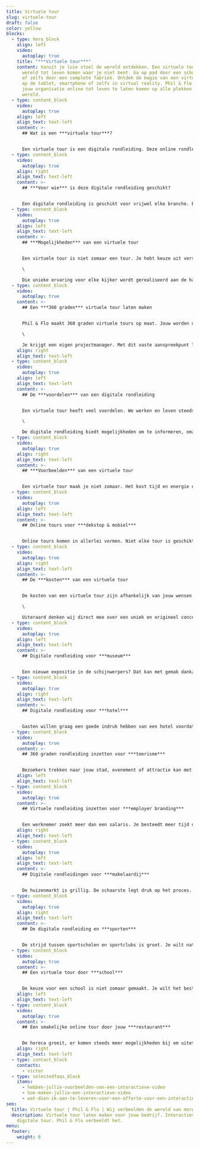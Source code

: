 ```yaml
---
title: Virtuele tour
slug: virtuele-tour
draft: false
color: yellow
blocks:
  - type: hero_block
    align: left
    video:
      autoplay: true
    title: "***Virtuele tour***"
    content: Vanuit je luie stoel de wereld ontdekken. Een virtuele tour laat een
      wereld tot leven komen waar je niet bent. Ga op pad door een school, hotel
      of zelfs door een complete fabriek. Ontdek de magie van een virtuele tour
      op de tablet, smartphone of zelfs in virtual reality. Phil & Flo helpt
      jouw organisatie online tot leven te laten komen op alle plekken ter
      wereld.
  - type: content_block
    video:
      autoplay: true
    align: left
    align_text: text-left
    content: >-
      ## Wat is een ***virtuele tour***?


      Een virtuele tour is een digitale rondleiding. Deze online rondleiding vindt plaats in bijvoorbeeld een gebouw, school, bedrijf, fabriek of hotel. Je bekijkt virtueel alle ruimtes. Elke ruimte wordt vastgelegd met interactieve video’s waardoor een hele wereld tot leven komt op het scherm. Zo kan een bezoeker overal ter wereld in elke ruimte rondlopen en kijken.
  - type: content_block
    video:
      autoplay: true
    align: right
    align_text: text-left
    content: >-
      ## ***Voor wie*** is deze digitale rondleiding geschikt?


      Een digitale rondleiding is geschikt voor vrijwel elke branche. Een virtuele rondleiding kan plaatsvinden in een hotel, school, brouwerij, makelaardij, maar ook ingezet worden voor toerisme. Laat mensen over ter wereld zien wat jij te bieden hebt. Met behulp van *[video](https://www.philenflo.nl/oplossingen/video-laten-maken/)*, foto, *[virtual reality](https://www.philenflo.nl/oplossingen/virtual-reality/)* en *[animatie](https://www.philenflo.nl/oplossingen/animatie-laten-maken/)* kan jouw organisatie online bezocht worden. De mogelijkheden zijn eindeloos.
  - type: content_block
    video:
      autoplay: true
    align: left
    align_text: text-left
    content: >-
      ## ***Mogelijkheden*** van een virtuele tour


      Een virtuele tour is niet zomaar een tour. Je hebt keuze uit verschillende mogelijkheden, denk hierbij aan het interactief maken van bestaande video’s, interactieve links en koppen en meerdere verhaallijnen. Wil je bezoekers echt meenemen online? Dan kun je ook kiezen voor virtual reality. Toon de wereld alsof ze er echt zijn. Een unieke ervaring voor elke kijker! \

      \

      Die unieke ervaring voor elke kijker wordt gerealiseerd aan de hand van jouw doelen en doelgroep. Maak bijvoorbeeld de tour interactief. Een *[interactieve video](https://www.philenflo.nl/oplossingen/interactieve-video/)* laat de kijker actief mee doen in de video. Zo beleven ze meer dan alleen een rondleiding, maar kunnen echt meedoen.
  - type: content_block
    video:
      autoplay: true
    content: >-
      ## Een ***360 graden*** virtuele tour laten maken


      Phil & Flo maakt 360 graden virtuele tours op maat. Jouw worden de wensen geïnventariseerd. De doelen en doelgroep wordt in kaart gebracht en zo wordt uiteindelijk een script ontwikkeld dankzij een creatieve sessie. Bij akkoord op het script, wordt het schema en draaiboek opgesteld en wordt datum vastgelegd voor de productie. \

      \

      Je krijgt een eigen projectmanager. Met dit vaste aanspreekpunt loop je alle stappen door, van de creatieve sessie tot aan het daadwerkelijk maken van de tour. Wanneer de beelden zijn genomen, wordt er eerst een ruwe opzet opgestuurd. Vanuit daar wordt een definitieve versie gemaakt. Bekijk het *[portfolio](https://www.philenflo.nl/portfolio/)* voor mooie voorbeelden.
    align: right
    align_text: text-left
  - type: content_block
    video:
      autoplay: true
    align: left
    align_text: text-left
    content: >-
      ## De ***voordelen*** van een digitale rondleiding


      Een virtuele tour heeft veel voordelen. We werken en leven steeds meer remote. Tegenwoordig doen we niet alleen meer zaken met de bakker om de hoek. We verbreden onze wereld. Dankzij een digitale rondleiding maak je jezelf zichtbaar online. Je geef een echte indruk aan leads of klanten. De rondleiding wordt ingezet om te tonen wat jij te bieden hebt. Zo kan iemand makkelijk overhalen om een bezoek te doen aan jouw organisatie. Het uit zich meer in bezoekers, leads, omzet en waardering. Je laat jezelf zien van een andere kant. \

      \

      De digitale rondleiding biedt mogelijkheden om te informeren, omzet te verhogen en extra bezoekers te trekken. Het is meer dan een video, het is onderdeel van jouw marketing.
  - type: content_block
    video:
      autoplay: true
    align: right
    align_text: text-left
    content: >-
      ## ***Voorbeelden*** van een virtuele tour


      Een virtuele tour maak je niet zomaar. Het kost tijd en energie en het moet wel een duidelijk doel hebben. Daarom is het belangrijk om van tevoren goed te bespreken wat de mogelijkheden zijn en wat jouw doelen zijn. Zo wordt er een concept gemaakt dat aansluiten op jouw doelen, maar ook geschikt is voor jouw doelgroep. Bekijk zeker eens onze virtuele tour van *[CBS amsterdam](https://www.philenflo.nl/portfolio/csb-amsterdam-interactieve-tour/)*. Een mooi voorbeeld hoe een virtuele tour interactief is, maar zeker ook aantrekkelijk en informatief.
  - type: content_block
    video:
      autoplay: true
    align: left
    align_text: text-left
    content: >-
      ## Online tours voor ***dekstop & mobiel***


      Online tours komen in allerlei vormen. Niet elke tour is geschikt voor desktop of mobiel, maar de mogelijkheden zijn eindeloos. Samen met jou wordt gekeken waar jouw doelgroep zich bevindt. De interactieve tour wordt geschikt gemaakt voor elk device, zodat je echt de doelgroep bereikt die je wilt.
  - type: content_block
    video:
      autoplay: true
    align: right
    align_text: text-left
    content: >-
      ## De ***kosten*** van een virtuele tour


      De kosten van een virtuele tour zijn afhankelijk van jouw wensen en eisen. Er is geen vast bedrag voor een digitale rondleiding. Daarom stelt Phil & Flo een persoonlijke offerte op. Dit is de enige manier om je concreet inzicht te bieden in de kosten. Er zijn namelijk veel factoren die invloed hebben op de prijs. We werken met eerlijke tarieven en bieden volledige transparantie.\

      \

      Uiteraard denken wij direct mee over een uniek en origineel concept. Zodat het voldoet aan jouw wensen en eisen. Alle expertise wordt direct ingezet voor het beste concept. Wil je meer weten? Neem contact op! De offerte is volledig vrijblijvend.
  - type: content_block
    video:
      autoplay: true
    align: left
    align_text: text-left
    content: >-
      ## Digitale rondleiding voor ***museum***


      Een nieuwe expositie in de schijnwerpers? Dat kan met gemak dankzij een digitale rondleiding. Verleidt toekomstige bezoekers met de stukken die tentoongesteld worden. Laat zien waarom zij direct een kaartje moeten kopen. Een video verbeeldt wat bezoekers kunnen verwachten.
  - type: content_block
    video:
      autoplay: true
    align: right
    align_text: text-left
    content: >-
      ## Digitale rondleiding voor ***hotel***


      Gasten willen graag een goede indruk hebben van een hotel voordat zij boeken. Wil jij extra gasten in het hotel en een goede eerste indruk bieden? Dat kan dankzij een digitale rondleiding. Laat gasten de kamers, lobby en het restaurant zien. Geef ze het gevoel alsof ze er al zijn en laat ze ontspannen in deze omgeving.
  - type: content_block
    video:
      autoplay: true
    content: >-
      ## 360 graden rondleiding inzetten voor ***toerisme***


      Bezoekers trekken naar jouw stad, evenement of attractie kan met een 360 graden rondleiding. Laat zien wat jullie te bieden hebben. Een uitstapje doe je niet zomaar, dus je wilt weten wat de stad te bieden heeft. Laat met geweldige beelden zien wat jullie stad te bieden heeft. Van stadswandeling tot aan hotel, trek toeristen met een realistisch beeld en werk samen met lokale ondernemers.
    align: left
    align_text: text-left
  - type: content_block
    video:
      autoplay: true
    content: >-
      ## Virtuele rondleiding inzetten voor ***employer branding***


      Een werknemer zoekt meer dan een salaris. Je besteedt meer tijd op je werk dan dat je thuis bent. Een goede werkomglng en maak het extra leuk met interactiviteit. Misschien kunnen ze zelf een biertje tappen.
    align: right
    align_text: text-left
  - type: content_block
    video:
      autoplay: true
    align: left
    align_text: text-left
    content: >-
      ## Digitale rondleidingen voor ***makelaardij***


      De huizenmarkt is grillig. De schaarste legt druk op het proces. Als makelaar wil jij het beste voor jouw klanten. Een digitale rondleiding van het een huis kan laten zien welke potentie er is. Zo trek je niet alleen kopers uit de buurt, maar ook verder weg. Steeds meer mensen nemen de stap om hun provincie te verlaten. Laat ze gemakkelijk jouw aanbod zien dankzij een interactieve rondleiding in elk huis.
  - type: content_block
    video:
      autoplay: true
    align: right
    align_text: text-left
    content: >-
      ## De digitale rondleiding en ***sporten***


      De strijd tussen sportscholen en sportclubs is groot. Je wilt natuurlijk de beste sporters aantrekken. Toon wat jouw sportschool of sportclub te bieden heeft dankzij een digitale rondleiding. Een sportieve interactieve video toont direct wat mensen mogen verwachten bij jou. Zo kun je sneller nieuwe sporters trekken.
  - type: content_block
    video:
      autoplay: true
    content: >-
      ## Een virtuele tour door ***school***


      De keuze voor een school is niet zomaar gemaakt. Je wilt het beste voor de kinderen en daarom is de keuze niet zomaar gemaakt. Een virtuele tour door een school laat zien wat de school te bieden heeft. Laat zien aan toekomstige leerlingen wat de school te bieden heeft. Zo hoeft een toekomstige leerling niet tijdens een drukke open dag langs te komen, maar kan online de sfeer alvast proeven.
    align: left
    align_text: text-left
  - type: content_block
    video:
      autoplay: true
    content: >-
      ## Een smakelijke online tour door jouw ***restaurant***


      De horeca groeit, er komen steeds meer mogelijkheden bij om uiteten te gaan. Maar hoe onderscheid jij jezelf? Dat kan met een smakelijke online tour door het restaurant. Toon de ambiance waarvan jouw gasten mogen genieten. Geef een voorproefje in de keuken, laat geweldige gerechten zien en uiteraard de gastheren en gastvrouwen. Zo geef jij een kijkje in de keuken en trek je gemakkelijk meer gasten.
    align: right
    align_text: text-left
  - type: contact_block
    contacts:
      - victor
  - type: selectedfaqs_block
    items:
      - hebben-jullie-voorbeelden-van-een-interactieve-video
      - hoe-maken-jullie-een-interactieve-video
      - wat-dien-ik-aan-te-leveren-voor-een-offerte-voor-een-interactieve-video
seo:
  title: Virtuele tour | Phil & Flo | Wij verbeelden de wereld van morgen
  description: Virtuele tour laten maken voor jouw bedrijf. Interactieve video of
    digitale tour. Phil & Flo verbeeldt het.
menu:
  footer:
    weight: 8
---
```


